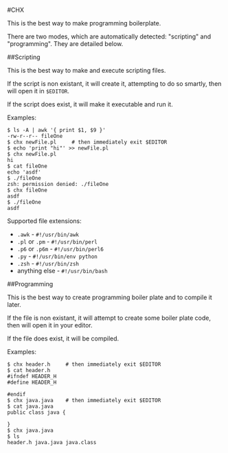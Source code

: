 #CHX

This is the best way to make programming boilerplate.

There are two modes, which are automatically detected: "scripting" and "programming". They are detailed below.

##Scripting

This is the best way to make and execute scripting files.

If the script is non existant, it will create it, attempting to do so smartly, then will open it in `$EDITOR`.

If the script does exist, it will make it executable and run it.

Examples:

	$ ls -A | awk '{ print $1, $9 }'
	-rw-r--r-- fileOne
	$ chx newFile.pl     # then immediately exit $EDITOR
	$ echo 'print "hi"' >> newFile.pl
	$ chx newFile.pl
	hi
	$ cat fileOne
	echo 'asdf'
	$ ./fileOne
	zsh: permission denied: ./fileOne
	$ chx fileOne
	asdf
	$ ./fileOne
	asdf

Supported file extensions:
* `.awk` - `#!/usr/bin/awk`
* `.pl` or `.pm` - `#!/usr/bin/perl`
* `.p6` or `.p6m` - `#!/usr/bin/perl6`
* `.py` - `#!/usr/bin/env python`
* `.zsh` - `#!/usr/bin/zsh`
* anything else - `#!/usr/bin/bash`


##Programming

This is the best way to create programming boiler plate and to compile it later.

If the file is non existant, it will attempt to create some boiler plate code, then will open it in your editor.

If the file does exist, it will be compiled.

Examples:

    $ chx header.h     # then immediately exit $EDITOR
    $ cat header.h
	#ifndef HEADER_H
	#define HEADER_H

    #endif
    $ chx java.java    # then immediately exit $EDITOR
	$ cat java.java
	public class java {
        
    }
    $ chx java.java
	$ ls
	header.h java.java java.class
